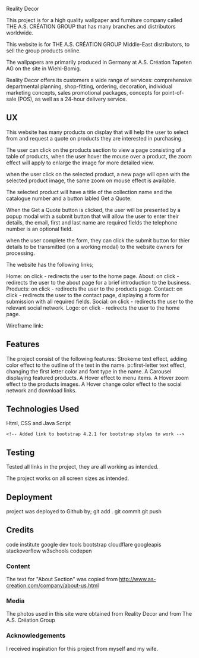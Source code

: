 Reality Decor

This project is for a high quality wallpaper and furniture company called THE A.S. CRÉATION GROUP that has many branches and distributors worldwide.

This website is for THE A.S. CRÉATION GROUP Middle-East distributors, to sell the group products online. 

The wallpapers are primarily produced in Germany at A.S. Création Tapeten AG on the site in Wiehl-Bomig.

Reality Decor offers its customers a wide range of services: comprehensive departmental planning, shop-fitting, ordering, decoration, individual marketing concepts, sales promotional packages, concepts for point-of-sale (POS), as well as a 24-hour delivery service.

 
## UX

This website has many products on display that will help the user to select from and request a quote on products they are interested in purchasing.

The user can click on the products section to view a page consisting of a table of products, when the user hover the mouse over a product, the zoom effect will apply to enlarge the image for more detailed view.

when the user click on the selected product, a new page will open with the selected product image, the same zoom on mouse effect is available.

The selected product will have a title of the collection name and the catalogue number and a button labled Get a Quote.

When the Get a Quote button is clicked, the user will be presented by a popup modal with a submit button that will allow the user to enter their details, the email, first and last name are required fields the telephone number is an optional field.

when the user complete the form, they can click the submit button for thier details to be transmitted  (on a working modal) to the website owners for processing.


The website has the following links;

Home: on click - redirects the user to the home page.
About: on click - redirects the user to the about page for a brief introduction to the business.
Products: on click - redirects the user to the products page.
Contact: on click - redirects the user to the contact page, displaying a form for submission with all required fields.
Social: on click - redirects the user to the relevant social network.
Logo: on click - redirects the user to the home page.

Wireframe link:


## Features

The project consist of the following features:
Strokeme text effect, adding color effect to the outline of the text in the name.
p::first-letter text effect, changing the first letter color and font type in the name.
A Carousel displaying featured products.
A Hover effect to menu items.
A Hover zoom effect to the products images.
A Hover change color effect to the social network and download links.


## Technologies Used
Html, CSS and Java Script

    <!-- Added link to bootstrap 4.2.1 for bootstrap styles to work -->
<link rel="stylesheet" href="https://maxcdn.bootstrapcdn.com/bootstrap/4.2.1/css/bootstrap.min.css" type="text/css" />
    <!-- Added link to bootstrap 3.4.1 for carousel to work -->
    <link rel="stylesheet" href="https://maxcdn.bootstrapcdn.com/bootstrap/3.4.1/css/bootstrap.min.css">
    <link rel="stylesheet" href="https://maxcdn.bootstrapcdn.com/font-awesome/4.7.0/css/font-awesome.min.css" type="text/css" />
    <!-- Added link to cloudflare.com styles for hover to work -->
    <link rel="stylesheet" href="https://cdnjs.cloudflare.com/ajax/libs/hover.css/2.1.1/css/hover-min.css" type="text/css" />
    <link rel="stylesheet" href="assets/css/style.css">
    <!-- added javascript source from bootstrap for carousel to work -->
    <script src="https://ajax.googleapis.com/ajax/libs/jquery/3.4.1/jquery.min.js"></script>
    <script src="https://maxcdn.bootstrapcdn.com/bootstrap/3.4.1/js/bootstrap.min.js"></script>
<! -------------------------- java script for modal function ---->
<script src="https://code.jquery.com/jquery-3.3.1.slim.min.js" integrity="sha384-q8i/X+965DzO0rT7abK41JStQIAqVgRVzpbzo5smXKp4YfRvH+8abtTE1Pi6jizo" crossorigin="anonymous"></script>
 <script src="https://cdnjs.cloudflare.com/ajax/libs/popper.js/1.14.3/umd/popper.min.js" integrity="sha384-ZMP7rVo3mIykV+2+9J3UJ46jBk0WLaUAdn689aCwoqbBJiSnjAK/l8WvCWPIPm49" crossorigin="anonymous"></script>
 <script src="https://stackpath.bootstrapcdn.com/bootstrap/4.1.3/js/bootstrap.min.js" integrity="sha384-ChfqqxuZUCnJSK3+MXmPNIyE6ZbWh2IMqE241rYiqJxyMiZ6OW/JmZQ5stwEULTy" crossorigin="anonymous"></script>   



## Testing

Tested all links in the project, they are all working as intended.


The project works on all screen sizes as intended.


## Deployment

project was deployed to Github by;
git add .
git commit
git push


## Credits

code institute
google dev tools
bootstrap
cloudflare
googleapis
stackoverflow
w3schools
codepen


### Content

The text for "About Section" was copied from http://www.as-creation.com/company/about-us.html


### Media
The photos used in this site were obtained from Reality Decor and from The A.S. Création Group

### Acknowledgements

I received inspiration for this project from myself and my wife.
